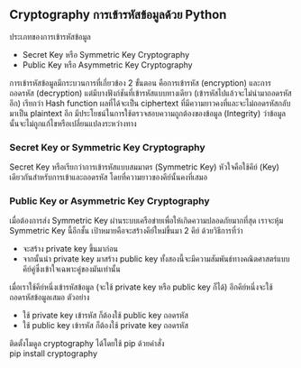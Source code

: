 ## Cryptography การเข้ารหัสข้อมูลด้วย Python <br>

ประเภทของการเข้ารหัสข้อมูล <br>
  - Secret Key หรือ Symmetric Key Cryptography <br>
  - Public Key หรือ Asymmetric Key Cryptography <br>
  
การเข้ารหัสข้อมูลมีกระบวนการที่เกี่ยวข้อง 2 ขั้นตอน คือการเข้ารหัส (encryption) และการถอดรหัส (decryption) แต่มีบางฟังก์ชันที่เข้ารหัสแบบทางเดียว (เข้ารหัสไปแล้วจะไม่นำมาถอดรหัสอีก) เรียกว่า Hash function ผลที่ได้จะเป็น ciphertext ที่มีความยาวคงที่และจะไม่ถอดรหัสกลับมาเป็น plaintext อีก มีประโยชน์ในการใช้ตรวจสอบความถูกต้องของข้อมูล (Integrity) ว่าข้อมูลนั้นจะไม่ถูกแก้ไขหรือเปลี่ยนแปลงระหว่างทาง <br>

### Secret Key or Symmetric Key Cryptography <br>
Secret Key หรือเรียกว่าการเข้ารหัสแบบสมมาตร (Symmetric Key) หัวใจคือใช้คีย์ (Key) เดียวกันสำหรับการเข้าและถอดรหัส โดยที่ความยาวของคีย์นั้นคงที่เสมอ <br>

### Public Key or Asymmetric Key Cryptography <br>
เมื่อต้องการส่ง Symmetric Key ผ่านระบบเครือข่ายเพื่อให้เกิดความปลอดภัยมากที่สุด เราจะหุ้ม Symmetric Key นี้อีกชั้น
เป้าหมายคือจะสร้างคีย์ใหม่ขึ้นมา 2 คีย์ ด้วยวิธีการที่ว่า <br>
  - จะสร้าง private key ขึ้นมาก่อน <br>
  - จากนั้นนำ private key มาสร้าง public key ทั้งสองนี้จะมีความสัมพันธ์ทางคณิตศาสตร์แบบคีย์คู่ซึ่งเข้าใจเฉพาะคู่ของมันเท่านั้น <br>

เมื่อเราใช้คีย์หนึ่งเข้ารหัสข้อมูล (จะใช้ private key หรือ public key ก็ได้) อีกคีย์หนึ่งจะใช้ถอดรหัสข้อมูลเสมอ ตัวอย่าง <br>
  - ใช้ private key เข้ารหัส ก็ต้องใช้ public key ถอดรหัส <br>
  - ใช้ public key เข้ารหัส ก็ต้องใช้ private key ถอดรหัส <br>
  
ติดตั้งโมดูล cryptography ได้โดยใช้ pip ด้วยคำสั่ง <br>
pip install cryptography <br>


